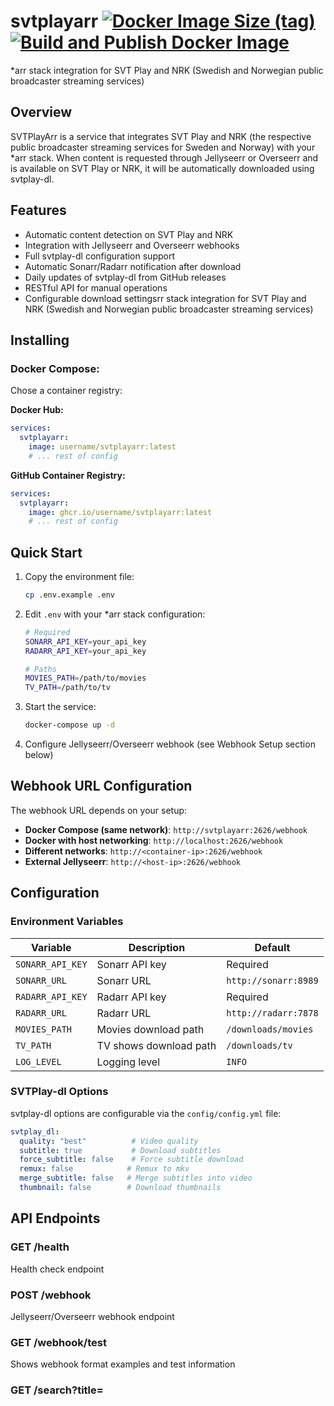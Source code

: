 # svtplayarr [![Docker Image Size (tag)](https://img.shields.io/docker/image-size/a0a7/svtplayarr/main)](https://hub.docker.com/r/a0a7/svtplayarr) [![Build and Publish Docker Image](https://github.com/a0a7/svtplayarr/actions/workflows/docker-publish.yml/badge.svg)](https://github.com/a0a7/svtplayarr/actions/workflows/docker-publish.yml)

*arr stack integration for SVT Play and NRK (Swedish and Norwegian public broadcaster streaming services)

## Overview

SVTPlayArr is a service that integrates SVT Play and NRK (the respective public broadcaster streaming services for Sweden and Norway) with your *arr stack. When content is requested through Jellyseerr or Overseerr and is available on SVT Play or NRK, it will be automatically downloaded using svtplay-dl.

## Features

- Automatic content detection on SVT Play and NRK
- Integration with Jellyseerr and Overseerr webhooks
- Full svtplay-dl configuration support
- Automatic Sonarr/Radarr notification after download
- Daily updates of svtplay-dl from GitHub releases
- RESTful API for manual operations
- Configurable download settingsrr stack integration for SVT Play and NRK (Swedish and Norwegian public broadcaster streaming services)

## Installing

### Docker Compose: 

Chose a container registry: 

**Docker Hub:**
```yaml
services:
  svtplayarr:
    image: username/svtplayarr:latest
    # ... rest of config
```

**GitHub Container Registry:**
```yaml
services:
  svtplayarr:
    image: ghcr.io/username/svtplayarr:latest
    # ... rest of config
```

## Quick Start

1. Copy the environment file:
   ```bash
   cp .env.example .env
   ```

2. Edit `.env` with your *arr stack configuration:
   ```bash
   # Required
   SONARR_API_KEY=your_api_key
   RADARR_API_KEY=your_api_key
   
   # Paths
   MOVIES_PATH=/path/to/movies
   TV_PATH=/path/to/tv
   ```

3. Start the service:
   ```bash
   docker-compose up -d
   ```

4. Configure Jellyseerr/Overseerr webhook (see Webhook Setup section below)

## Webhook URL Configuration

The webhook URL depends on your setup:

- **Docker Compose (same network)**: `http://svtplayarr:2626/webhook`
- **Docker with host networking**: `http://localhost:2626/webhook`
- **Different networks**: `http://<container-ip>:2626/webhook`
- **External Jellyseerr**: `http://<host-ip>:2626/webhook`

## Configuration

### Environment Variables

| Variable | Description | Default |
|----------|-------------|---------|
| `SONARR_API_KEY` | Sonarr API key | Required |
| `SONARR_URL` | Sonarr URL | `http://sonarr:8989` |
| `RADARR_API_KEY` | Radarr API key | Required |
| `RADARR_URL` | Radarr URL | `http://radarr:7878` |
| `MOVIES_PATH` | Movies download path | `/downloads/movies` |
| `TV_PATH` | TV shows download path | `/downloads/tv` |
| `LOG_LEVEL` | Logging level | `INFO` |

### SVTPlay-dl Options

svtplay-dl options are configurable via the `config/config.yml` file:

```yaml
svtplay_dl:
  quality: "best"          # Video quality
  subtitle: true           # Download subtitles
  force_subtitle: false    # Force subtitle download
  remux: false            # Remux to mkv
  merge_subtitle: false   # Merge subtitles into video
  thumbnail: false        # Download thumbnails
```

## API Endpoints

### GET /health
Health check endpoint

### POST /webhook
Jellyseerr/Overseerr webhook endpoint

### GET /webhook/test
Shows webhook format examples and test information

### GET /search?title=<title>&type=<tv|movie>
Search for content manually

### GET /config
Get current configuration

### POST /config
Update configuration

## Docker Compose Integration

```yaml
version: '3.8'

services:
  svtplayarr:
    build: .
    container_name: svtplayarr
    restart: unless-stopped
    ports:
      - "2626:2626"
    volumes:
      - ./config:/config
      - /path/to/movies:/downloads/movies
      - /path/to/tv:/downloads/tv
    environment:
      - SONARR_API_KEY=your_key
      - RADARR_API_KEY=your_key
    networks:
      - arr-network

networks:
  arr-network:
    external: true
```

## Jellyseerr/Overseerr Webhook Setup

The webhook URL depends on your Docker setup:

### Scenario 1: All services in same Docker Compose network (Recommended)
1. Go to Jellyseerr/Overseerr Settings → Notifications
2. Add a new Webhook notification
3. Set URL to: `http://svtplayarr:2626/webhook`
4. Enable for "Media Requested" events
5. Set request types to both Movies and TV Shows

### Scenario 2: Jellyseerr/Overseerr on host, SVTPlayArr in Docker
1. Use URL: `http://localhost:2626/webhook`
2. Ensure port 2626 is exposed (already configured in docker-compose.yml)

### Scenario 3: Different Docker networks
1. Use URL: `http://<host-ip>:2626/webhook` where `<host-ip>` is your Docker host IP
2. Alternative: Connect containers to same network

### Scenario 4: Testing webhook manually
```bash
curl -X POST http://localhost:2626/webhook \
  -H "Content-Type: application/json" \
  -d '{"media":{"title":"Example Show","mediaType":"tv"}}'
```


## Requirements

- Docker and Docker Compose
- *arr stack (Jellyseerr/Overseerr, Sonarr, Radarr)
- Network connectivity to Swedish/Norwegian streaming services

## Troubleshooting

### Logs
```bash
docker-compose logs -f svtplayarr
```

### Test Connection
```bash
curl http://localhost:2626/health
```

### Test Webhook Format
```bash
curl http://localhost:2626/webhook/test
```

### Manual Search
```bash
curl "http://localhost:2626/search?title=Example%20Show&type=tv"
```

## Building

### Local Build
```bash
# Build locally
make build

# Test locally
make test

# Run production
make run
```
